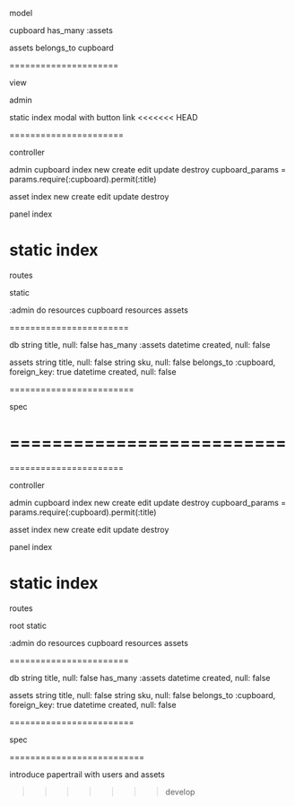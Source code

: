 model

cupboard
has_many :assets


assets
belongs_to cupboard

=====================

view

admin

static
  index modal with button link
<<<<<<< HEAD

======================

controller

admin
  cupboard
    index
    new
    create
    edit
    update
    destroy
    cupboard_params = params.require(:cupboard).permit(:title)

  asset
    index
    new
    create
    edit
    update
    destroy

panel
  index

static
  index
=======================

routes

static

:admin do
  resources cupboard
  resources assets

=======================

db
string title, null: false
has_many :assets
datetime created, null: false


assets
  string title, null: false
  string sku, null: false
  belongs_to :cupboard, foreign_key: true
  datetime created, null: false


========================

spec

==========================
=======

======================

controller

admin
  cupboard
    index
    new
    create
    edit
    update
    destroy
    cupboard_params = params.require(:cupboard).permit(:title)

  asset
    index
    new
    create
    edit
    update
    destroy

panel
  index

static
  index
=======================

routes

root static

:admin do
  resources cupboard
  resources assets

=======================

db
string title, null: false
has_many :assets
datetime created, null: false


assets
  string title, null: false
  string sku, null: false
  belongs_to :cupboard, foreign_key: true
  datetime created, null: false


========================

spec

==========================

introduce papertrail with users and assets



>>>>>>> develop

